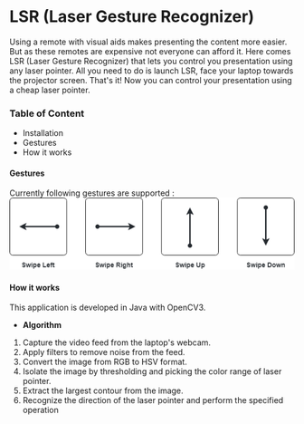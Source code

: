 # LSR (Laser Gesture Recognizer)
Using a remote with visual aids makes presenting the content more easier. But as these remotes are expensive not everyone can afford it.
Here comes LSR (Laser Gesture Recognizer) that lets you control you presentation using any laser pointer. All you need to do is launch LSR, face your laptop towards the projector screen. That's it! Now you can control your presentation using a cheap laser pointer.

### Table of Content
 * Installation
 * Gestures
 * How it works
 
#### Gestures
  Currently following gestures are supported : 
  ![Gestures](gestures.png)

#### How it works
This application is developed in Java with OpenCV3.
 * **Algorithm**
  1. Capture the video feed from the laptop's webcam.
  2. Apply filters to remove noise from the feed.
  3. Convert the image from RGB to HSV format.
  4. Isolate the image by thresholding and picking the color range of laser pointer.
  5. Extract the largest contour from the image.
  6. Recognize the direction of the laser pointer and perform the specified operation
